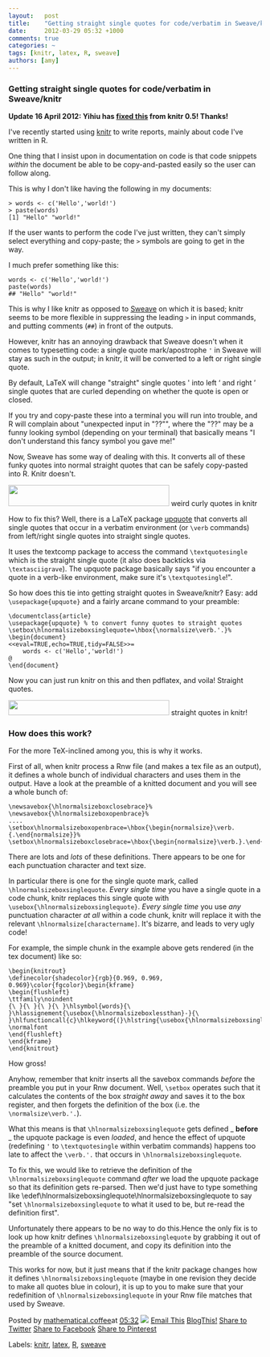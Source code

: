 ```yaml
---
layout:   post
title:    "Getting straight single quotes for code/verbatim in Sweave/knitr"
date:     2012-03-29 05:32 +1000
comments: true
categories: ~
tags: [knitr, latex, R, sweave]
authors: [amy]
---
```

### Getting straight single quotes for code/verbatim in Sweave/knitr

**Update 16 April 2012: Yihiu has [fixed this](https://github.com/yihui/knitr/commit/b4934de5eb769437cf8c080cd11c2c4366d3e7a7) from knitr 0.5! Thanks!**

I've recently started using [knitr](http://yihui.name/knitr/) to write reports, mainly about code I've written in R.

One thing that I insist upon in documentation on code is that code snippets _within_ the document be able to be copy-and-pasted easily so the user can follow along.

This is why I don't like having the following in my documents:

    > words <- c('Hello','world!')
    > paste(words)
    [1] "Hello" "world!"

If the user wants to perform the code I've just written, they can't simply select everything and copy-paste; the `>` symbols are going to get in the way.

I much prefer something like this:

    words <- c('Hello','world!')
    paste(words)
    ## "Hello" "world!"

This is why I like knitr as opposed to [Sweave](http://www.statistik.lmu.de/~leisch/Sweave/) on which it is based; knitr seems to be more flexible in suppressing the leading `>` in input commands, and putting comments (`##`) in front of the outputs.

However, knitr has an annoying drawback that Sweave doesn't when it comes to typesetting code: a single quote mark/apostrophe `'` in Sweave will stay as such in the output; in knitr, it will be converted to a left or right single quote.

By default, LaTeX will change "straight" single quotes ' into left ‘ and right ’ single quotes that are curled depending on whether the quote is open or closed.

If you try and copy-paste these into a terminal you will run into trouble, and R will complain about "unexpected input in "??"", where the "??" may be a funny looking symbol (depending on your terminal) that basically means "I don't understand this fancy symbol you gave me!"

Now, Sweave has some way of dealing with this. It converts all of these funky quotes into normal straight quotes that can be safely copy-pasted into R. Knitr doesn't.

<tbody>
<tr><td style="text-align: center;"><a href="http://2.bp.blogspot.com/-9Du4GWxLxX8/T3RUdvOhOzI/AAAAAAAABRw/vy0XzEihdyk/s1600/sweaveCurlyQuotes.png" imageanchor="1" style="margin-left: auto; margin-right: auto;"><img border="0" height="42" src="http://2.bp.blogspot.com/-9Du4GWxLxX8/T3RUdvOhOzI/AAAAAAAABRw/vy0XzEihdyk/s320/sweaveCurlyQuotes.png" width="320"></a></td></tr>
<tr><td class="tr-caption" style="text-align: center;">weird curly quotes in knitr</td></tr>
</tbody>

How to fix this? Well, there is a LaTeX package [upquote](http://www.ctan.org/tex-archive/macros/latex/contrib/upquote) that converts all single quotes that occur in a verbatim environment (or `\verb` commands) from left/right single quotes into straight single quotes.

It uses the textcomp package to access the command `\textquotesingle` which is the straight single quote (it also does backticks via `\textasciigrave`). The upquote package basically says "if you encounter a quote in a verb-like environment, make sure it's `\textquotesingle`!".

So how does this tie into getting straight quotes in Sweave/knitr? Easy: add `\usepackage{upquote}` and a fairly arcane command to your preamble:

    \documentclass{article}
    \usepackage{upquote} % to convert funny quotes to straight quotes
    \setbox\hlnormalsizeboxsinglequote=\hbox{\normalsize\verb.'.}%
    \begin{document}
    <<eval=TRUE,echo=TRUE,tidy=FALSE>>=
        words <- c('Hello','world!')
    @
    \end{document}

Now you can just run knitr on this and then pdflatex, and voila! Straight quotes.

<tbody>
<tr><td style="text-align: center;"><a href="http://1.bp.blogspot.com/-C-MmdMEvAvw/T3RTqwjfr1I/AAAAAAAABRk/ru7iim6W7QY/s1600/sweavestraightquotes.png" imageanchor="1" style="margin-left: auto; margin-right: auto;"><img border="0" height="30" src="http://1.bp.blogspot.com/-C-MmdMEvAvw/T3RTqwjfr1I/AAAAAAAABRk/ru7iim6W7QY/s320/sweavestraightquotes.png" width="320"></a></td></tr>
<tr><td class="tr-caption" style="text-align: center;">straight quotes in knitr!</td></tr>
</tbody>

### How does this work? 

For the more TeX-inclined among you, this is why it works.

First of all, when knitr process a Rnw file (and makes a tex file as an output), it defines a whole bunch of individual characters and uses them in the output. Have a look at the preamble of a knitted document and you will see a whole bunch of:

    \newsavebox{\hlnormalsizeboxclosebrace}%
    \newsavebox{\hlnormalsizeboxopenbrace}%
    ....
    \setbox\hlnormalsizeboxopenbrace=\hbox{\begin{normalsize}\verb.{.\end{normalsize}}%
    \setbox\hlnormalsizeboxclosebrace=\hbox{\begin{normalsize}\verb.}.\end{normalsize}}%

There are lots and _lots_ of these definitions. There appears to be one for each punctuation character and text size.

In particular there is one for the single quote mark, called `\hlnormalsizeboxsinglequote`. _Every single time_ you have a single quote in a code chunk, knitr replaces this single quote with `\usebox{\hlnormalsizeboxsinglequote}`. _Every single time_ you use _any_ punctuation character _at all_ within a code chunk, knitr will replace it with the relevant `\hlnormalsize[charactername]`. It's bizarre, and leads to very ugly code!

For example, the simple chunk in the example above gets rendered (in the tex document) like so:

    \begin{knitrout}
    \definecolor{shadecolor}{rgb}{0.969, 0.969, 0.969}\color{fgcolor}\begin{kframe}
    \begin{flushleft}
    \ttfamily\noindent
    {\ }{\ }{\ }{\ }\hlsymbol{words}{\ }\hlassignement{\usebox{\hlnormalsizeboxlessthan}-}{\ }\hlfunctioncall{c}\hlkeyword{(}\hlstring{\usebox{\hlnormalsizeboxsinglequote}Hello\usebox{\hlnormalsizeboxsinglequote}}\hlkeyword{,}\hlstring{\usebox{\hlnormalsizeboxsinglequote}world!\usebox{\hlnormalsizeboxsinglequote}}\hlkeyword{)}\mbox{}
    \normalfont
    \end{flushleft}
    \end{kframe}
    \end{knitrout}

How gross!  

Anyhow, remember that knitr inserts all the savebox commands _before_ the preamble you put in your Rnw document. Well, `\setbox` operates such that it calculates the contents of the box _straight away_ and saves it to the box register, and then forgets the definition of the box (i.e. the `\normalsize\verb.'.`).

What this means is that `\hlnormalsizeboxsinglequote` gets defined _ **before** _ the upquote package is even _loaded_, and hence the effect of upquote (redefining `'` to `\textquotesingle` within verbatim commands) happens too late to affect the `\verb.'.` that occurs in `\hlnormalsizeboxsinglequote`.

To fix this, we would like to retrieve the definition of the `\hlnormalsizeboxsinglequote` command _after_ we load the upquote package so that its definition gets re-parsed. Then we'd just have to type something like \edef\hlnormalsizeboxsinglequote\hlnormalsizeboxsinglequote to say "set `\hlnormalsizeboxsinglequote` to what it used to be, but re-read the definition first".

Unfortunately there appears to be no way to do this.Hence the only fix is to look up how knitr defines `\hlnormalsizeboxsinglequote` by grabbing it out of the preamble of a knitted document, and copy its definition into the preamble of the source document.

This works for now, but it just means that if the knitr package changes how it defines `\hlnormalsizeboxsinglequote` (maybe in one revision they decide to make all quotes blue in colour), it is up to you to make sure that your redefinition of `\hlnormalsizeboxsinglequote` in your Rnw file matches that used by Sweave.

Posted by [mathematical.coffee](http://www.blogger.com/profile/15453196627437456098 "author profile")at [<abbr class="published" title="2012-03-29T05:32:00-07:00">05:32</abbr>](getting-straight-single-quotes-for.html "permanent link") [![](http://img2.blogblog.com/img/icon18_edit_allbkg.gif)](http://www.blogger.com/post-edit.g?blogID=7039473604287682752&postID=282086588719098363&from=pencil "Edit Post")
 [Email This](http://www.blogger.com/share-post.g?blogID=7039473604287682752&postID=282086588719098363&target=email "Email This") [BlogThis!](http://www.blogger.com/share-post.g?blogID=7039473604287682752&postID=282086588719098363&target=blog "BlogThis!") [Share to Twitter](http://www.blogger.com/share-post.g?blogID=7039473604287682752&postID=282086588719098363&target=twitter "Share to Twitter") [Share to Facebook](http://www.blogger.com/share-post.g?blogID=7039473604287682752&postID=282086588719098363&target=facebook "Share to Facebook") [Share to Pinterest](http://www.blogger.com/share-post.g?blogID=7039473604287682752&postID=282086588719098363&target=pinterest "Share to Pinterest")
<plusone source="blogger:blog:plusone" href="http://mathematicalcoffee.blogspot.com/2012/03/getting-straight-single-quotes-for.html" size="medium" width="300" annotation="inline"></plusone>

Labels: [knitr](../../search/label/knitr.html), [latex](../../search/label/latex.html), [R](../../search/label/R.html), [sweave](../../search/label/sweave.html)

